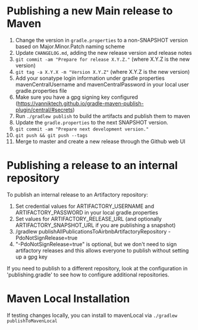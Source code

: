 Publishing a new Main release to Maven
========

1. Change the version in `gradle.properties` to a non-SNAPSHOT version based on Major.Minor.Patch naming scheme
2. Update `CHANGELOG.md`, adding the new release version and release notes
4. `git commit -am "Prepare for release X.Y.Z."` (where X.Y.Z is the new version)
5. `git tag -a X.Y.X -m "Version X.Y.Z"` (where X.Y.Z is the new version)
6. Add your sonatype login information under gradle properties mavenCentralUsername and mavenCentralPassword in your local user gradle.properties file
7. Make sure you have a gpg signing key configured (https://vanniktech.github.io/gradle-maven-publish-plugin/central/#secrets)
6. Run `./gradlew publish` to build the artifacts and publish them to maven
7. Update the `gradle.properties` to the next SNAPSHOT version.
8. `git commit -am "Prepare next development version."`
9. `git push && git push --tags`
10. Merge to master and create a new release through the Github web UI

Publishing a release to an internal repository
========

To publish an internal release to an Artifactory repository:

1. Set credential values for ARTIFACTORY_USERNAME and ARTIFACTORY_PASSWORD in your local gradle.properties
2. Set values for ARTIFACTORY_RELEASE_URL (and optionally ARTIFACTORY_SNAPSHOT_URL if you are publishing a snapshot)
3. /gradlew publishAllPublicationsToAirbnbArtifactoryRepository -PdoNotSignRelease=true
4. "-PdoNotSignRelease=true" is optional, but we don't need to sign artifactory releases and this allows everyone to publish without setting up a gpg key

If you need to publish to a different repository, look at the configuration in 'publishing.gradle'
to see how to configure additional repositories.

Maven Local Installation
=======================

If testing changes locally, you can install to mavenLocal via `./gradlew publishToMavenLocal`